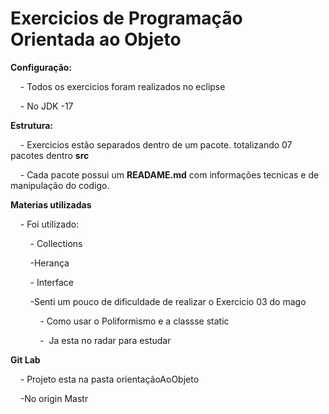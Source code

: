 # Exercicios de Programação Orientada ao Objeto

**Configuração:**

    - Todos os exercicios foram realizados no eclipse 

    - No JDK -17

**Estrutura:**

    - Exercicios estão separados  dentro de um pacote. totalizando 07 pacotes dentro **src**



    - Cada pacote possui um **READAME.md** com informações tecnicas e de manipulação do codigo.

**Materias utilizadas**

    - Foi utilizado:

        - Collections

        -Herança

        - Interface

        -Senti um pouco de dificuldade de realizar o Exercicio 03 do mago 

            - Como usar o Poliformismo e a classse static

            -  Ja esta no radar para estudar 

**Git Lab**

    - Projeto esta na pasta orientaçãoAoObjeto

    -No origin Mastr
